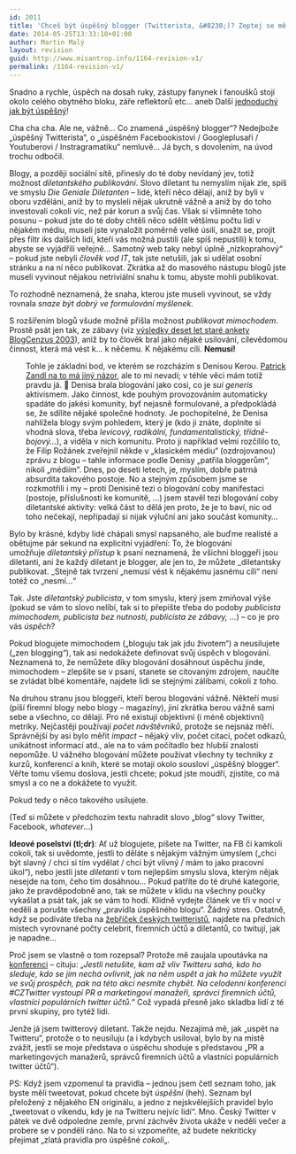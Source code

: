 ```yaml
---
id: 2011
title: 'Chceš být úspěšný blogger (Twitterista, &#8230;)? Zeptej se mě!'
date: 2014-05-25T13:33:10+01:00
author: Martin Malý
layout: revision
guid: http://www.misantrop.info/1164-revision-v1/
permalink: /1164-revision-v1/
---
```

Snadno a rychle, úspěch na dosah ruky, zástupy fanynek i fanoušků stojí okolo celého obytného bloku, záře reflektorů etc&#8230; aneb Další [jednoduchý jak být úspěšný](http://jdem.cz/http://radovan.bloger.cz/pribehy-cestovani/Moc-dobre-vim-proc-jsem-tak-uspesny)!

<!--more-->

Cha cha cha. Ale ne, vážně&#8230; Co znamená &#8222;úspěšný blogger&#8220;? Nedejbože &#8222;úspěšný Twitterista&#8220;, o &#8222;úspěšném Facebookistovi / Googleplusaři / Youtuberovi / Instragramatiku&#8220; nemluvě&#8230; Já bych, s dovolením, na úvod trochu odbočil.

Blogy, a později sociální sítě, přinesly do té doby nevídaný jev, totiž možnost _diletantského publikování_. Slovo diletant tu nemyslím nijak zle, spíš ve smyslu _Die Geniale Diletanten_ &#8211; lidé, kteří něco dělají, aniž by byli v oboru vzděláni, aniž by to mysleli nějak ukrutně vážně a aniž by do toho investovali cokoli víc, než pár korun a svůj čas. Však si všimněte toho posunu &#8211; pokud jste do té doby chtěli něco sdělit většímu počtu lidí v nějakém médiu, museli jste vynaložit poměrně velké úsilí, snažit se, projít přes filtr iks dalších lidí, kteří vás možná pustili (ale spíš nepustili) k tomu, abyste se vyjádřili veřejně&#8230; Samotný web taky nebyl úplně &#8222;nízkoprahový&#8220; &#8211; pokud jste nebyli _člověk vod IT_, tak jste netušili, jak si udělat osobní stránku a na ní něco publikovat. Zkrátka až do masového nástupu blogů jste museli vyvinout nějakou netriviální snahu k tomu, abyste mohli publikovat.

To rozhodně neznamená, že snaha, kterou jste museli vyvinout, se vždy rovnala _snaze být dobrý ve formulování myšlenek_.

S rozšířením blogů všude možně přišla možnost _publikovat mimochodem_. Prostě psát jen tak, ze zábavy (viz [výsledky deset let staré ankety BlogCenzus 2003](http://blog.converter.cz/docs/bc03-10.htm)), aniž by to člověk bral jako nějaké usilování, cílevědomou činnost, která má vést k&#8230; k něčemu. K nějakému cíli. **Nemusí!**

<p style="padding-left: 30px;">
  Tohle je základní bod, ve kterém se rozcházím s Denisou Kerou. <a href="http://www.marigold.cz/item/zlata-era-weblogu-5-czech-blogwar-blogologie-a-spor-o-denisu-kerou">Patrick Zandl na to má jiný názor</a>, ale to mi nevadí; v téhle věci mám totiž pravdu já. 🙂 Denisa brala blogování jako cosi, co je <em>sui generis</em> aktivismem. Jako činnost, kde pouhým provozováním automaticky spadáte do jakési komunity, byť nejasně formulované, a předpokládá se, že sdílíte nějaké společné hodnoty. Je pochopitelné, že Denisa nahlížela blogy svým pohledem, který je (kdo ji znáte, doplníte si vhodná slova, třeba <em>levicový, radikální, fundamentalistický, třídně-bojový&#8230;</em>), a viděla v nich komunitu. Proto ji například velmi rozčílilo to, že Filip Rožánek zveřejnil někde v &#8222;klasickém médiu&#8220; (ozdrojovanou) zprávu z blogu &#8211; tahle informace podle Denisy &#8222;patřila bloggerům&#8220;, nikoli &#8222;médiím&#8220;. Dnes, po deseti letech, je, myslím, dobře patrná absurdita takového postoje. No a stejným způsobem jsme se rozkmotřili i my &#8211; proti Denisině tezi o blogování coby manifestaci (postoje, příslušnosti ke komunitě, &#8230;) jsem stavěl tezi blogování coby diletantské aktivity: velká část to dělá jen proto, že je to baví, nic od toho nečekají, nepřipadají si nijak výluční ani jako součást komunity&#8230;
</p>

Bylo by krásné, kdyby lidé chápali smysl napsaného, ale buďme realisté a obětujme pár sekund na explicitní vyjádření: To, že blogování umožňuje _diletantský přístup_ k psaní neznamená, že všichni bloggeři jsou diletanti, ani že každý diletant je blogger, ale jen to, že můžete _diletantsky publikovat. _Stejně tak tvrzení &#8222;nemusí vést k nějakému jasnému cíli&#8220; není totéž co &#8222;nesmí&#8230;&#8220;

Tak. Jste _diletantský publicista_, v tom smyslu, který jsem zmiňoval výše (pokud se vám to slovo nelíbí, tak si to přepište třeba do podoby _publicista mimochodem, publicista bez nutnosti, publicista ze zábavy, &#8230;_) &#8211; co je pro vás _úspěch_?

Pokud blogujete mimochodem (&#8222;bloguju tak jak jdu životem&#8220;) a neusilujete (&#8222;zen blogging&#8220;), tak asi nedokážete definovat svůj úspěch v blogování. Neznamená to, že nemůžete díky blogování dosáhnout úspěchu jinde, mimochodem &#8211; zlepšíte se v psaní, stanete se citovaným zdrojem, naučíte se zvládat blbé komentáře, najdete lidi se stejnými zálibami, cokoli z toho.

Na druhou stranu jsou bloggeři, kteří berou blogování vážně. Někteří musí (píší firemní blogy nebo blogy &#8211; magazíny), jiní zkrátka berou vážně sami sebe a všechno, co dělají. Pro ně existují objektivní (i méně objektivní) metriky. Nejčastěji používají _počet návštěvníků_, protože se nejsnáz měří. Správnější by asi bylo měřit _impact_ &#8211; nějaký vliv, počet citací, počet odkazů, unikátnost informací atd., ale na to vám počítadlo bez hlubší znalosti nepomůže. U vážného blogování můžete používat všechny ty techniky z kurzů, konferencí a knih, které se motají okolo sousloví &#8222;úspěšný blogger&#8220;. Věřte tomu všemu doslova, jestli chcete; pokud jste moudří, zjistíte, co má smysl a co ne a dokážete to využít.

Pokud tedy o něco takového usilujete.

(Teď si můžete v předchozím textu nahradit slovo &#8222;blog&#8220; slovy Twitter, Facebook, _whatever_&#8230;)

**Ideové poselství (tl;dr)**: Ať už blogujete, píšete na Twitter, na FB či kamkoli cokoli, tak si uvědomte, jestli to děláte s nějakým vážným úmyslem (&#8222;chci být slavný / chci si tím vydělat / chci být vlivný / mám to jako pracovní úkol&#8220;), nebo jestli jste _diletanti_ v tom nejlepším smyslu slova, kterým nějak nesejde na tom, čeho tím dosáhnou&#8230; Pokud patříte do té druhé kategorie, jako že pravděpodobně ano, tak se můžete v klidu na všechny poučky vykašlat a psát tak, jak se vám to hodí. Klidně vydejte článek ve tři v noci v neděli a porušte všechny &#8222;pravidla úspěšného blogu&#8220;. Žádný stres. Ostatně, když se podíváte třeba na [žebříček českých twitteristů](http://www.klaboseni.cz/top-twitter.php), najdete na předních místech vyrovnané počty celebrit, firemních účtů a diletantů, co twitují, jak je napadne&#8230;

Proč jsem se vlastně o tom rozepsal? Protože mě zaujala upoutávka na [konferenci](http://www.tuesday.cz/akce/cz-twitter-2013/) &#8211; cituju: &#8222;_Jestli netušíte, kam až vliv Twitteru sahá, kdo ho sleduje, kdo se jím nechá ovlivnit, jak na něm uspět a jak ho můžete využít ve svůj prospěch, pak na této akci nesmíte chybět. Na celodenní konferenci #CZTwitter vystoupí PR a marketingoví manažeři, správci firemních účtů, vlastníci populárních twitter účtů._&#8220; Což vypadá přesně jako skladba lidí z té první skupiny, pro tytéž lidi.

Jenže já jsem twitterový diletant. Takže nejdu. Nezajímá mě, jak &#8222;uspět na Twitteru&#8220;, protože o to neusiluju (a i kdybych usiloval, bylo by na místě zvážit, jestli se moje představa o úspěchu shoduje s představou &#8222;PR a marketingových manažerů, správců firemních účtů a vlastníci populárních twitter účtů&#8220;).

PS: Když jsem vzpomenul ta pravidla &#8211; jednou jsem četl seznam toho, jak byste měli tweetovat, pokud chcete být _úspěšní_ (heh). Seznam byl přeložený z nějakého EN originálu, a jedno z nejskvělejších pravidel bylo &#8222;tweetovat o víkendu, kdy je na Twitteru nejvíc lidí&#8220;. Mno. Český Twitter v pátek ve dvě odpoledne zemře, první záchvěv života ukáže v neděli večer a probere se v pondělí ráno. Na to si vzpomeňte, až budete nekriticky přejímat &#8222;zlatá pravidla pro úspěšné _cokoli_&#8222;.